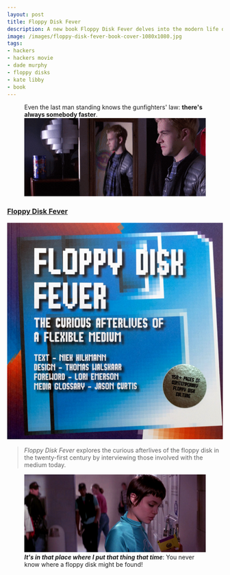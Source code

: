 ```yaml
---
layout: post
title: Floppy Disk Fever
description: A new book Floppy Disk Fever delves into the modern life of the digital storage medium. As Dade and Kate and their Hackers friends have shown, you've got to be ready with a quick-draw as you never know where these things might pop up!
image: /images/floppy-disk-fever-book-cover-1080x1080.jpg
tags:
- hackers
- hackers movie
- dade murphy
- floppy disks
- kate libby
- book
---
```


<figure class="figure">
<figcaption class="figure-caption">Even the last man standing knows the gunfighters' law: <strong>there's always somebody faster</strong>.</figcaption>
<img class="figure-img img-fluid" loading="lazy" src="/images/hackers-dade-floppy-disk-quick-draw-crash-override-HD-cyberdelianyc.gif" alt="Scene from Hackers (1995) movie with the character Dade Murphy (Jonny Lee Miller) standing in his bedroom looking at mirror and practicing quick-draw techniques with a floppy disk. He stands calmly and then frantically whips a green 3.5-inch floppy disk out and holds it up but then hesitates and smirks at the sillyness of his appearance doing the manoeuvre.">
</figure>

### [Floppy Disk Fever](https://www.onomatopee.net/product/floppy-disk-fever/)

![Book cover of 'Floppy Disk Fever: The Curious Afterlives of a Flexible Medium' by Niek Hilkmann, Thomas Walskaar, 2022. Blue/orange floppy disk icon is backdrop to 8-bit computer-y typeface text of the title. A golden seal sticker is affixed to the corner with words 158+ Pages of Contemporary Floppy Disk Culture. Photo provided by Onomatopee Projects.](/images/floppy-disk-fever-book-cover-1080x1080.jpg)

> _Floppy Disk Fever_ explores the curious afterlives of the floppy disk in the twenty-first century by interviewing those involved with the medium today.

<figure class="figure">
<img class="figure-img img-fluid" alt="Scene from Hackers (1995) movie where character Kate Libby (Angelina Jolie) retrieves a floppy disk hidden by hacking friend Phantom Phreak in the boys' washroom at school stuck behind a condom machine with gum describing the secret hiding spot as It's in that place where I put that thing that time." src="/images/hackers-kate-acid-burn-hidden-floppy-disk-boys-washroom-condom-machine-1920x820-cyberdelianyc-site.jpg" loading="lazy">
<figcaption class="figure-caption"><strong><em>It's in that place where I put that thing that time</em></strong>: You never know where a floppy disk might be found!</figcaption>
</figure>